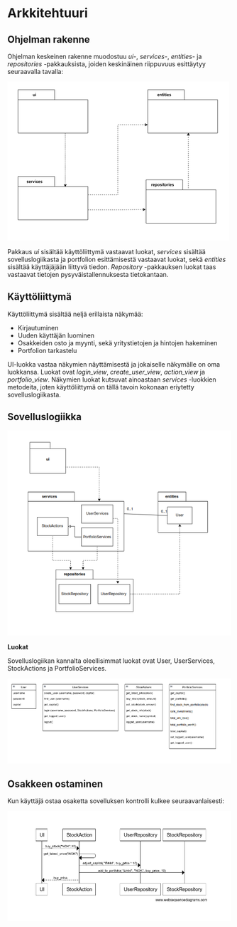 # Arkkitehtuuri

## Ohjelman rakenne

Ohjelman keskeinen rakenne muodostuu _ui-_, _services-_, _entities-_ ja _repositories_ -pakkauksista, joiden keskinäinen riippuvuus esittäytyy seuraavalla tavalla:

![](./kuvat/pakkausrakenne.png)

Pakkaus _ui_ sisältää käyttöliittymä vastaavat luokat, _services_ sisältää sovelluslogiikasta ja portfolion esittämisestä vastaavat luokat, sekä _entities_ sisältää käyttäjäjään liittyvä tiedon. _Repository_ -pakkauksen luokat taas vastaavat tietojen pysyväistallennuksesta tietokantaan.

## Käyttöliittymä

Käyttöliittymä sisältää neljä erillaista näkymää:

- Kirjautuminen
- Uuden käyttäjän luominen
- Osakkeiden osto ja myynti, sekä yritystietojen ja hintojen hakeminen
- Portfolion tarkastelu

UI-luokka vastaa näkymien näyttämisestä ja jokaiselle näkymälle on oma luokkansa. Luokat ovat _login_view_, _create_user_view_, _action_view_ ja _portfolio_view_. Näkymien luokat kutsuvat ainoastaan _services_ -luokkien metodeita, joten käyttöliittymä on tällä tavoin kokonaan eriytetty sovelluslogiikasta. 

## Sovelluslogiikka


![](./kuvat/luokka_pakkaus_kaavio.png)


**Luokat**

Sovelluslogiikan kannalta oleellisimmat luokat ovat User, UserServices, StockActions ja PortfolioServices.

![Luokkakaavio](./kuvat/luokat.png)

## Osakkeen ostaminen

Kun käyttäjä ostaa osaketta sovelluksen kontrolli kulkee seuraavanlaisesti:

![asdf](./kuvat/Sekvenssikaavio_buy_stock)
